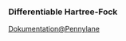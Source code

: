 ### Differentiable Hartree-Fock
[Dokumentation@Pennylane](https://pennylane.ai/qml/demos/tutorial_differentiable_HF.html )
